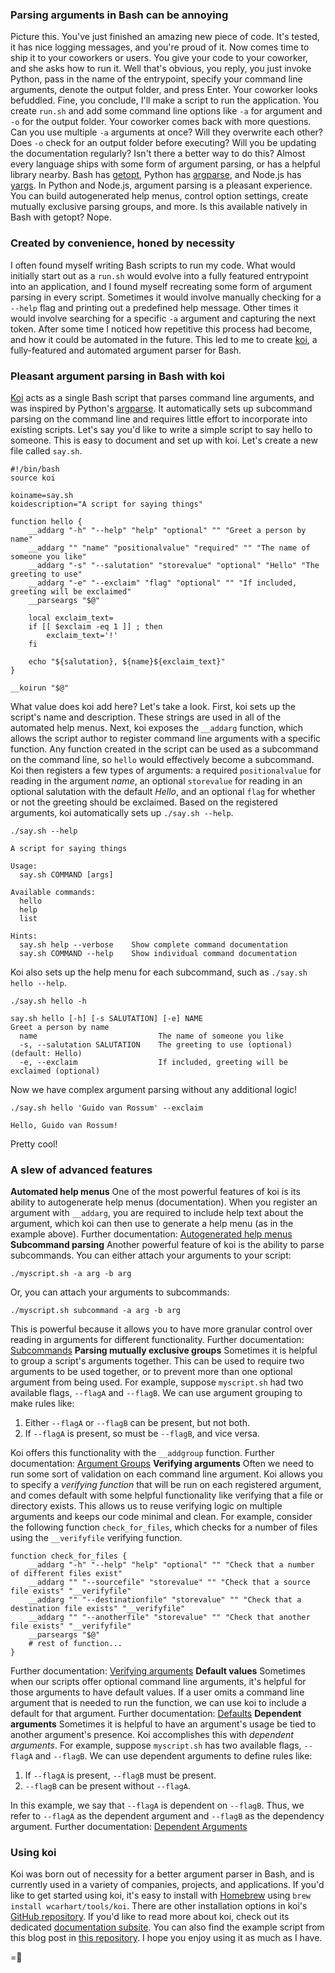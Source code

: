### Parsing arguments in Bash can be annoying
Picture this. You've just finished an amazing new piece of code. It's tested, it has nice logging messages, and you're proud of it. Now comes time to ship it to your coworkers or users. You give your code to your coworker, and she asks how to run it. Well that's obvious, you reply, you just invoke Python, pass in the name of the entrypoint, specify your command line arguments, denote the output folder, and press Enter. Your coworker looks befuddled. Fine, you conclude, I'll make a script to run the application. You create `run.sh` and add some command line options like `-a` for argument and `-o` for the output folder. Your coworker comes back with more questions. Can you use multiple `-a` arguments at once? Will they overwrite each other? Does `-o` check for an output folder before executing? Will you be updating the documentation regularly?
Isn't there a better way to do this? Almost every language ships with some form of argument parsing, or has a helpful library nearby. Bash has [getopt](https://man7.org/linux/man-pages/man3/getopt.3.html), Python has [argparse](https://docs.python.org/3/library/argparse.html), and Node.js has [yargs](https://yargs.js.org/). In Python and Node.js, argument parsing is a pleasant experience. You can build autogenerated help menus, control option settings, create mutually exclusive parsing groups, and more. Is this available natively in Bash with getopt? Nope.

### Created by convenience, honed by necessity
I often found myself writing Bash scripts to run my code. What would initially start out as a `run.sh` would evolve into a fully featured entrypoint into an application, and I found myself recreating some form of argument parsing in every script. Sometimes it would involve manually checking for a `--help` flag and printing out a predefined help message. Other times it would involve searching for a specific `-a` argument and capturing the next token. After some time I noticed how repetitive this process had become, and how it could be automated in the future.
This led to me to create [koi]({{src:project/koi}}), a fully-featured and automated argument parser for Bash.

### Pleasant argument parsing in Bash with koi
[Koi]({{src:project/koi}}) acts as a single Bash script that parses command line arguments, and was inspired by Python's [argparse](https://docs.python.org/3/library/argparse.html). It automatically sets up subcommand parsing on the command line and requires little effort to incorporate into existing scripts.
Let's say you'd like to write a simple script to say hello to someone. This is easy to document and set up with koi. Let's create a new file called `say.sh`.
```
#!/bin/bash
source koi

koiname=say.sh
koidescription="A script for saying things"

function hello {
    __addarg "-h" "--help" "help" "optional" "" "Greet a person by name"
    __addarg "" "name" "positionalvalue" "required" "" "The name of someone you like"
    __addarg "-s" "--salutation" "storevalue" "optional" "Hello" "The greeting to use"
    __addarg "-e" "--exclaim" "flag" "optional" "" "If included, greeting will be exclaimed"
    __parseargs "$@"

    local exclaim_text=
    if [[ $exclaim -eq 1 ]] ; then
        exclaim_text='!'
    fi

    echo "${salutation}, ${name}${exclaim_text}"
}

__koirun "$@"
```
What value does koi add here? Let's take a look.
First, koi sets up the script's name and description. These strings are used in all of the automated help menus. Next, koi exposes the `__addarg` function, which allows the script author to register command line arguments with a specific function. Any function created in the script can be used as a subcommand on the command line, so `hello` would effectively become a subcommand. Koi then registers a few types of arguments: a required `positionalvalue` for reading in the argument _name_, an optional `storevalue` for reading in an optional salutation with the default _Hello_, and an optional `flag` for whether or not the greeting should be exclaimed.
Based on the registered arguments, koi automatically sets up `./say.sh --help`.
```
./say.sh --help
```
```
A script for saying things

Usage:
  say.sh COMMAND [args]

Available commands:
  hello
  help
  list

Hints:
  say.sh help --verbose    Show complete command documentation
  say.sh COMMAND --help    Show individual command documentation
```
Koi also sets up the help menu for each subcommand, such as `./say.sh hello --help`.
```
./say.sh hello -h
```
```
say.sh hello [-h] [-s SALUTATION] [-e] NAME 
Greet a person by name
  name                           The name of someone you like 
  -s, --salutation SALUTATION    The greeting to use (optional) (default: Hello) 
  -e, --exclaim                  If included, greeting will be exclaimed (optional)
```
Now we have complex argument parsing without any additional logic!
```
./say.sh hello 'Guido van Rossum' --exclaim
```
```
Hello, Guido van Rossum!
```
Pretty cool!

### A slew of advanced features
**Automated help menus**
One of the most powerful features of koi is its ability to autogenerate help menus (documentation). When you register an argument with `__addarg`, you are required to include help text about the argument, which koi can then use to generate a help menu (as in the example above).
Further documentation: [Autogenerated help menus](https://www.willcarhart.dev/docs/koi/#/autogenerated_help_menus)
**Subcommand parsing**
Another powerful feature of koi is the ability to parse subcommands.
You can either attach your arguments to your script:
```
./myscript.sh -a arg -b arg
```
Or, you can attach your arguments to subcommands:
```
./myscript.sh subcommand -a arg -b arg
```
This is powerful because it allows you to have more granular control over reading in arguments for different functionality.
Further documentation: [Subcommands](https://www.willcarhart.dev/docs/koi/#/subcommands)
**Parsing mutually exclusive groups**
Sometimes it is helpful to group a script's arguments together. This can be used to require two arguments to be used together, or to prevent more than one optional argument from being used.
For example, suppose `myscript.sh` had two available flags, `--flagA` and `--flagB`. We can use argument grouping to make rules like:
1. Either `--flagA` or `--flagB` can be present, but not both.
2. If `--flagA` is present, so must be `--flagB`, and vice versa.

Koi offers this functionality with the `__addgroup` function.
Further documentation: [Argument Groups](https://www.willcarhart.dev/docs/koi/#/argument_groups)
**Verifying arguments**
Often we need to run some sort of validation on each command line argument. Koi allows you to specify a _verifying function_ that will be run on each registered argument, and comes default with some helpful functionality like verifying that a file or directory exists. This allows us to reuse verifying logic on multiple arguments and keeps our code minimal and clean.
For example, consider the following function `check_for_files`, which checks for a number of files using the `__verifyfile` verifying function.
```
function check_for_files {
    __addarg "-h" "--help" "help" "optional" "" "Check that a number of different files exist"
    __addarg "" "--sourcefile" "storevalue" "" "Check that a source file exists" "__verifyfile"
    __addarg "" "--destinationfile" "storevalue" "" "Check that a destination file exists" "__verifyfile"
    __addarg "" "--anotherfile" "storevalue" "" "Check that another file exists" "__verifyfile"
    __parseargs "$@"
    # rest of function...
}
```
Further documentation: [Verifying arguments](https://www.willcarhart.dev/docs/koi/#/verifying_arguments)
**Default values**
Sometimes when our scripts offer optional command line arguments, it's helpful for those arguments to have default values. If a user omits a command line argument that is needed to run the function, we can use koi to include a default for that argument.
Further documentation: [Defaults](https://www.willcarhart.dev/docs/koi/#/registering_arguments?id=defaults)
**Dependent arguments**
Sometimes it is helpful to have an argument's usage be tied to another argument's presence. Koi accomplishes this with _dependent arguments_.
For example, suppose `myscript.sh` has two available flags, `--flagA` and `--flagB`. We can use dependent arguments to define rules like:
1. If `--flagA` is present, `--flagB` must be present.
2. `--flagB` can be present without `--flagA`.

In this example, we say that `--flagA` is dependent on `--flagB`. Thus, we refer to `--flagA` as the dependent argument and `--flagB` as the dependency argument.
Further documentation: [Dependent Arguments](https://www.willcarhart.dev/docs/koi/#/dependent_arguments)

### Using koi
Koi was born out of necessity for a better argument parser in Bash, and is currently used in a variety of companies, projects, and applications. If you'd like to get started using koi, it's easy to install with [Homebrew](https://brew.sh/) using `brew install wcarhart/tools/koi`. There are other installation options in koi's [GitHub repository](https://github.com/wcarhart/koi). If you'd like to read more about koi, check out its dedicated [documentation subsite](https://www.willcarhart.dev/docs/koi). You can also find the example script from this blog post in [this repository](https://github.com/wcarhart/willcarh.art-snippets/tree/master/recreating-pythons-argparse-in-bash). I hope you enjoy using it as much as I have.

=🦉
